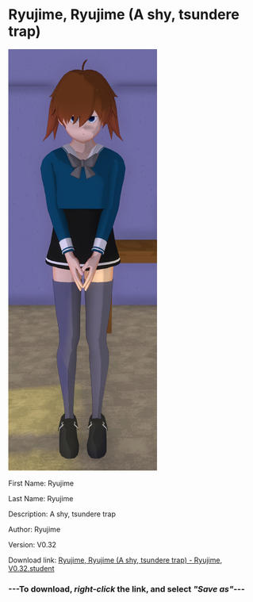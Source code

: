 # Ryujime, Ryujime (A shy, tsundere trap)

<img src = "https://raw.githubusercontent.com/Arbiter1223/Daigaku-Gurashi-Custom-Students/master/Students/Files/Ryujime%2C%20Ryujime%20(A%20shy%2C%20tsundere%20trap).png">

First Name: Ryujime

Last Name: Ryujime

Description: A shy, tsundere trap

Author: Ryujime

Version: V0.32

Download link: <a href="https://raw.githubusercontent.com/Arbiter1223/Daigaku-Gurashi-Custom-Students/master/Students/Files/Ryujime%2C%20Ryujime%20(A%20shy%2C%20tsundere%20trap)%20-%20Ryujime%2C%20V0.32.student">Ryujime, Ryujime (A shy, tsundere trap) - Ryujime, V0.32.student</a>

### ---**To download, _right-click_ the link, and select _"Save as"_**---

